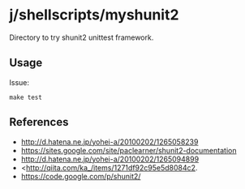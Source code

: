 j/shellscripts/myshunit2
========================

Directory to try shunit2 unittest framework.


Usage
-----

Issue:

    make test


References
----------

* <http://d.hatena.ne.jp/yohei-a/20100202/1265058239>
* <https://sites.google.com/site/paclearner/shunit2-documentation>
* <http://d.hatena.ne.jp/yohei-a/20100202/1265094899>
* <http://qiita.com/ka_/items/1271df92c95e5d8084c2.
* <https://code.google.com/p/shunit2/>
